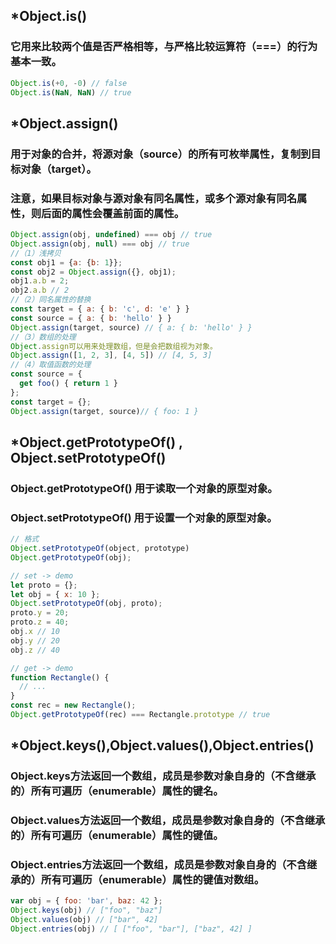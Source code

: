 ## *Object.is()
   ### 它用来比较两个值是否严格相等，与严格比较运算符（===）的行为基本一致。
```js
Object.is(+0, -0) // false
Object.is(NaN, NaN) // true
```
## *Object.assign()
   ### 用于对象的合并，将源对象（source）的所有可枚举属性，复制到目标对象（target）。
   ### 注意，如果目标对象与源对象有同名属性，或多个源对象有同名属性，则后面的属性会覆盖前面的属性。
```js
Object.assign(obj, undefined) === obj // true
Object.assign(obj, null) === obj // true
//（1）浅拷贝
const obj1 = {a: {b: 1}};
const obj2 = Object.assign({}, obj1);
obj1.a.b = 2;
obj2.a.b // 2
//（2）同名属性的替换
const target = { a: { b: 'c', d: 'e' } }
const source = { a: { b: 'hello' } }
Object.assign(target, source) // { a: { b: 'hello' } }
//（3）数组的处理
Object.assign可以用来处理数组，但是会把数组视为对象。
Object.assign([1, 2, 3], [4, 5]) // [4, 5, 3]
//（4）取值函数的处理
const source = {
  get foo() { return 1 }
};
const target = {};
Object.assign(target, source)// { foo: 1 }
```
## *Object.getPrototypeOf() , Object.setPrototypeOf()
   ### Object.getPrototypeOf() 用于读取一个对象的原型对象。
   ### Object.setPrototypeOf() 用于设置一个对象的原型对象。
```js
// 格式
Object.setPrototypeOf(object, prototype)
Object.getPrototypeOf(obj);

// set -> demo
let proto = {};
let obj = { x: 10 };
Object.setPrototypeOf(obj, proto);
proto.y = 20;
proto.z = 40;
obj.x // 10
obj.y // 20
obj.z // 40

// get -> demo
function Rectangle() {
  // ...
}
const rec = new Rectangle();
Object.getPrototypeOf(rec) === Rectangle.prototype // true
```

## *Object.keys(),Object.values(),Object.entries()
   ### Object.keys方法返回一个数组，成员是参数对象自身的（不含继承的）所有可遍历（enumerable）属性的键名。
   ### Object.values方法返回一个数组，成员是参数对象自身的（不含继承的）所有可遍历（enumerable）属性的键值。
   ### Object.entries方法返回一个数组，成员是参数对象自身的（不含继承的）所有可遍历（enumerable）属性的键值对数组。
```js
var obj = { foo: 'bar', baz: 42 };
Object.keys(obj) // ["foo", "baz"]
Object.values(obj) // ["bar", 42]
Object.entries(obj) // [ ["foo", "bar"], ["baz", 42] ]
```
